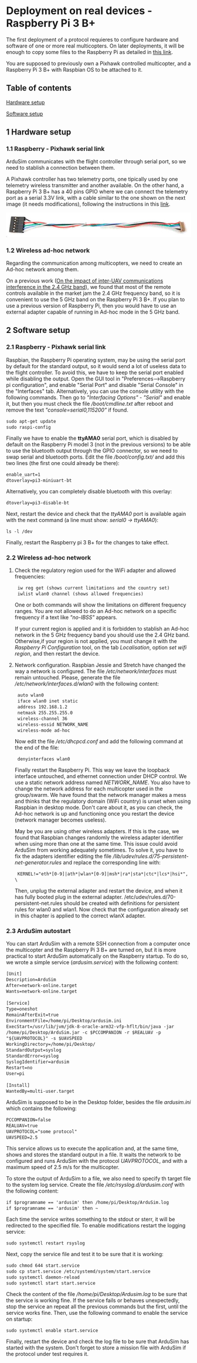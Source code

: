 # Deployment on real devices - Raspberry Pi 3 B+

The first deployment of a protocol requieres to configure hardware and software of one or more real multicopters. On later deployments, it will be enough to copy some files to the Raspberry Pi as detailed in [this link](setup.md).

You are supposed to previously own a Pixhawk controlled multicopter, and a Raspberry Pi 3 B+ with Raspbian OS to be attached to it.

## Table of contents

[Hardware setup](#markdown-header-1-hardware-setup)

[Software setup](#markdown-header-2-software-setup)

## 1 Hardware setup

### 1.1 Raspberry - Pixhawk serial link

ArduSim communicates with the flight controller through serial port, so we need to stablish a connection between them.

A Pixhawk controller has two telemetry ports, one tipically used by one telemetry wireless transmitter and another available. On the other hand, a Raspberry Pi 3 B+ has a 40 pins GPIO where we can connect the telemetry port as a serial 3.3V link, with a cable similar to the one shown on the next image (it needs modifications), following the instructions in this [link](http://ardupilot.org/dev/docs/raspberry-pi-via-mavlink.html).

![cable](DF13cable.jpg)

### 1.2 Wireless ad-hoc network

Regarding the communication among multicopters, we need to create an Ad-hoc network among them.

On a previous work ([On the impact of inter-UAV communications interference in the 2.4 GHz band](http://ieeexplore.ieee.org/document/7986413/)), we found that most of the remote controls available in the market jam the 2.4 GHz frequency band, so it is convenient to use the 5 GHz band on the Raspberry Pi 3 B+. If you plan to use a previous version of Raspberry Pi, then you would have to use an external adapter capable of running in Ad-hoc mode in the 5 GHz band.

## 2 Software setup

### 2.1 Raspberry - Pixhawk serial link

Raspbian, the Raspberry Pi operating system, may be using the serial port by default for the standard output, so it would send a lot of useless data to the flight controller. To avoid this, we have to keep the serial port enabled while disabling the output. Open the GUI tool in "Preferences-->Raspberry pi configuration", and enable "Serial Port" and disable "Serial Console" in the "Interfaces" tab. Alternatively, you can use the console utility with the following commands. Then go to *"Interfacing Options" - "Serial"* and enable it, but then you must check the file */boot/cmdline.txt* after reboot and remove the text *"console=serial0,115200"* if found.

    sudo apt-get update
    sudo raspi-config

Finally we have to enable the **ttyAMA0** serial port, which is disabled by default on the Raspberry Pi model 3 (not in the previous versions) to be able to use the bluetooth output through the GPIO connector, so we need to swap serial and bluetooth ports. Edit the file */boot/config.txt/* and add this two lines (the first one could already be there):

    enable_uart=1
    dtoverlay=pi3-miniuart-bt

Alternatively, you can completely disable bluetooth with this overlay:

    dtoverlay=pi3-disable-bt

Next, restart the device and check that the *ttyAMA0* port is available again with the next command (a line must show: *serial0 -> ttyAMA0*):

    ls -l /dev

Finally, restart the Raspberry pi 3 B+ for the changes to take effect.


### 2.2 Wireless ad-hoc network

1. Check the regulatory region used for the WiFi adapter and allowed frequencies:

        iw reg get (shows current limitations and the country set)
        iwlist wlan0 channel (shows allowed frequencies)

    One or both commands will show the limitations on different frequency ranges. You are not allowed to do an Ad-hoc network on a specific frequency if a text like *"no-IBSS"* appears.
    
    If your current region is applied and it is forbidden to stablish an Ad-hoc network in the 5 GHz frequency band you should use the 2.4 GHz band. Otherwise,if your region is not applied, you must change it with the *Raspberry Pi Configuration*  tool, on the tab *Localisation*, option *set wifi region*, and then restart the device.

2. Network configuration. Raspbian Jessie and Stretch have changed the way a network is configured. The file */etc/network/interfaces* must remain untouched. Please, generate the file */etc/network/interfaces.d/wlan0* with the following content:

        auto wlan0
        iface wlan0 inet static
        address 192.168.1.2
        netmask 255.255.255.0
        wireless-channel 36
        wireless-essid NETWORK_NAME
        wireless-mode ad-hoc

    Now edit the file */etc/dhcpcd.conf* and add the following command at the end of the file:
    
        denyinterfaces wlan0

    Finally restart the Raspberry Pi. This way we leave the loopback interface untouched, and ethernet connection under DHCP control. We use a static network address named *NETWORK_NAME*. You also have to change the network address for each multicopter used in the group/swarm. We have found that the network manager makes a mess and thinks that the regulatory domain (WiFi country) is unset when using Raspbian in desktop mode. Don't care about it, as you can check, the Ad-hoc network is up and functioning once you restart the device (network manager becomes useless).

    May be you are using other wireless adapters. If this is the case, we found that Raspbian changes randomly the wireless adapter identifier when using more than one at the same time. This issue could avoid ArduSim from working adequately sometimes. To solve it, you have to fix the adapters identifier editing the file */lib/udev/rules.d/75-persistent-net-generator.rules* and replace the corresponding line with:

        KERNEL!="eth*[0-9]|ath*|wlan*[0-9]|msh*|ra*|sta*|ctc*|lcs*|hsi*", \

    Then, unplug the external adapter and restart the device, and when it has fully booted plug in the  external adapter. /etc/udev/rules.d/70-persistent-net.rules should be created with definitions for persistent rules for wlan0 and wlan1. Now check that the configuration already set in this chapter is applied to the correct wlanX adapter.

### 2.3 ArduSim autostart

You can start ArduSim with a remote SSH connection from a computer once the multicopter and the Raspberry Pi 3 B+ are turned on, but it is more practical to start ArduSim automatically on the Raspberry startup. To do so, we wrote a simple service (*ardusim.service*) with the following content:

    [Unit]
    Description=ArduSim
    After=network-online.target
    Wants=network-online.target
    
    [Service]
    Type=oneshot
    RemainAfterExit=true
    EnvironmentFile=/home/pi/Desktop/ardusim.ini
    ExecStart=/usr/lib/jvm/jdk-8-oracle-arm32-vfp-hflt/bin/java -jar /home/pi/Desktop/ArduSim.jar -c $PCCOMPANION -r $REALUAV -p "${UAVPROTOCOL}" -s $UAVSPEED
    WorkingDirectory=/home/pi/Desktop/
    StandardOutput=syslog
    StandardError=syslog
    SyslogIdentifier=ardusim
    Restart=no
    User=pi
    
    [Install]
    WantedBy=multi-user.target

ArduSim is supposed to be in the Desktop folder, besides the file *ardusim.ini* which contains the following:

    PCCOMPANION=false
    REALUAV=true
    UAVPROTOCOL="some protocol"
    UAVSPEED=2.5

This service allows us to execute the application and, at the same time, shows and stores the standard output in a file. It waits the network to be configured and runs ArduSim with the protocol *UAVPROTOCOL*, and with a maximum speed of 2.5 m/s for the multicopter.

To store the output of ArduSim to a file, we also need to specify th target file to the system log service. Create the file */etc/rsyslog.d/ardusim.conf* with the following content:

    if $programname == 'ardusim' then /home/pi/Desktop/ArduSim.log
    if $programname == 'ardusim' then ~

Each time the service writes something to the stdout or sterr, it will be redirected to the specified file. To enable modifications restart the logging service:

    sudo systemctl restart rsyslog

Next, copy the service file and test it to be sure that it is working:

    sudo chmod 644 start.service
    sudo cp start.service /etc/systemd/system/start.service
    sudo systemctl daemon-reload
    sudo systemctl start start.service

Check the content of the file */home/pi/Desktop/Ardusim.log* to be sure that the service is working fine. If the service fails or behaves unexpectedly, stop the service an repeat all the previous commands but the first, until the service works fine. Then, use the following command to enable the service on startup:

    sudo systemctl enable start.service

Finally, restart the device and check the log file to be sure that ArduSim has started with the system. Don't forget to store a mission file with ArduSim if the protocol under test requires it.